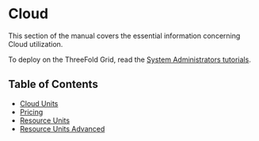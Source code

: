 <h1> Cloud </h1>

This section of the manual covers the essential information concerning Cloud utilization.

To deploy on the ThreeFold Grid, read the [System Administrators tutorials](../../system_administrators/system_administrators.md).

<h2>Table of Contents</h2>

- [Cloud Units](./cloudunits.md)
- [Pricing](./pricing/pricing_toc.md)
- [Resource Units](./resource_units_calc_cloudunits.md)
- [Resource Units Advanced](./resourceunits_advanced.md)